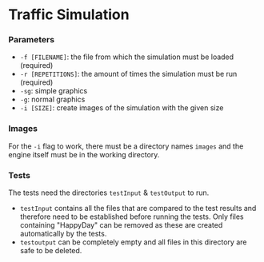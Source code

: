 # Traffic Simulation

### Parameters
- `-f [FILENAME]`: the file from which the simulation must be loaded (required)
- `-r [REPETITIONS]`: the amount of times the simulation must be run (required)
- `-sg`: simple graphics
- `-g`: normal graphics
- `-i [SIZE]`: create images of the simulation with the given size

### Images
For the `-i` flag to work, there must be a directory names `images` and the engine itself must be in the working directory.

### Tests
The tests need the directories `testInput` & `testOutput` to run.  
- `testInput` contains all the files that are compared to the test results and therefore need to be established before
  running the tests. Only files containing "HappyDay" can be  removed as these are created automatically by the tests.
- `testoutput` can be completely empty and all files in this directory are safe to be deleted.